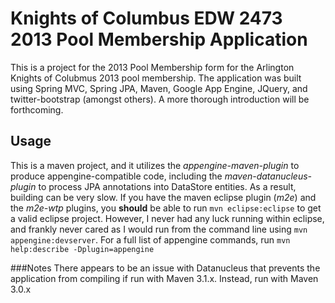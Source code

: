 Knights of Columbus EDW 2473 2013 Pool Membership Application
=============================================================
This is a project for the 2013 Pool Membership form for the Arlington Knights of Colubmus 2013 pool
membership.  The application was built using Spring MVC, Spring JPA, Maven, Google App Engine, JQuery, and
twitter-bootstrap (amongst others).  A more thorough introduction will be forthcoming.

Usage
-----
This is a maven project, and it utilizes the _appengine-maven-plugin_ to produce appengine-compatible code,
including the _maven-datanucleus-plugin_ to process JPA annotations into DataStore entities.  As a result,
building can be very slow.  If you have the maven eclipse plugin (_m2e_) and the _m2e-wtp_ plugins, you
__should__ be able to run `mvn eclipse:eclipse` to get a valid eclipse project.  However, I never had any
luck running within eclipse, and frankly never cared as I would run from the command line using `mvn 
appengine:devserver`.  For a full list of appengine commands, run `mvn help:describe -Dplugin=appengine`

###Notes
There appears to be an issue with Datanucleus that prevents the application from compiling if run with Maven 
3.1.x. Instead, run with Maven 3.0.x
